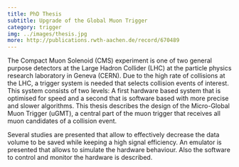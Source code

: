 ```yaml
---
title: PhD Thesis
subtitle: Upgrade of the Global Muon Trigger
category: trigger
img: ../images/thesis.jpg
more: http://publications.rwth-aachen.de/record/670489
---
```


The Compact Muon Solenoid (CMS) experiment is one of two general purpose detectors at the Large Hadron Collider (LHC) at the particle physics research laboratory in Geneva (CERN).
Due to the high rate of collisions at the LHC, a trigger system is needed that selects collision events of interest. This system consists of two levels: A first hardware based system that is optimised for speed and a second that is software based with more precise and slower algorithms.
This thesis describes the design of the Micro-Global Muon Trigger (uGMT), a central part of the muon trigger that receives all muon candidates of a collision event.

Several studies are presented that allow to effectively decrease the data volume to be saved while keeping a high signal efficiency. An emulator is presented that allows to simulate the hardware behaviour. Also the software to control and monitor the hardware is described.
